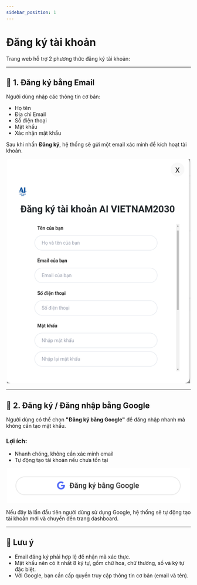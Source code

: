 ```yaml
---
sidebar_position: 1
---
```


# Đăng ký tài khoản

Trang web hỗ trợ 2 phương thức đăng ký tài khoản:

---

## 📧 1. Đăng ký bằng Email

Người dùng nhập các thông tin cơ bản:

- Họ tên
- Địa chỉ Email
- Số điện thoại
- Mật khẩu
- Xác nhận mật khẩu

Sau khi nhấn **Đăng ký**, hệ thống sẽ gửi một email xác minh để kích hoạt tài khoản.

<div align="center">
  <img src="/img/register-form.png" alt="Form đăng ký email" width="500"/>
</div>

---

## 🔐 2. Đăng ký / Đăng nhập bằng Google

Người dùng có thể chọn **"Đăng ký bằng Google"** để đăng nhập nhanh mà không cần tạo mật khẩu.

### Lợi ích:
- Nhanh chóng, không cần xác minh email
- Tự động tạo tài khoản nếu chưa tồn tại

<div align="center">
  <img src="/img/google-register-button.png" alt="Nút Google OAuth" width="500"/>
</div>

Nếu đây là lần đầu tiên người dùng sử dụng Google, hệ thống sẽ tự động tạo tài khoản mới và chuyển đến trang dashboard.

---

## 📌 Lưu ý

- Email đăng ký phải hợp lệ để nhận mã xác thực.
- Mật khẩu nên có ít nhất 8 ký tự, gồm chữ hoa, chữ thường, số và ký tự đặc biệt.
- Với Google, bạn cần cấp quyền truy cập thông tin cơ bản (email và tên).
